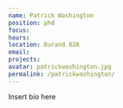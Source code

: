 ```yaml
---
name: Patrick Washington
position: phd
focus:
hours:
location: Durand 028
email:
projects:
avatar: patrickwashington.jpg
permalink: /patrickwashington/
---
```


Insert bio here
